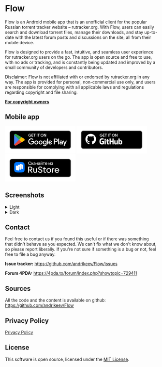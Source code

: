 # Flow

Flow is an Android mobile app that is an unofficial client for the popular
Russian torrent tracker website – rutracker.org. With Flow, users can easily
search and download torrent files, manage their downloads, and stay up-to-date
with the latest forum posts and discussions on the site, all from their mobile
device.

Flow is designed to provide a fast, intuitive, and seamless user experience
for rutracker.org users on the go. The app is open source and free to use,
with no ads or tracking, and is constantly being updated and improved by
a small community of developers and contributors.

Disclaimer: Flow is not affiliated with or endorsed by rutracker.org in any way.
The app is provided for personal, non-commercial use only, and users are
responsible for complying with all applicable laws and regulations regarding
copyright and file sharing.

[**For copyright owners**][1]

## Mobile app

[<img src="badges/google-play-badge.png" alt="Get it on Google Play" height="90">][2]
[<img src="badges/github-badge.png" alt="Get it on GitHub" height="90">][3]
[<img src="badges/rustore-badge.png" alt="Get it on RuStore" height="90">][4]

## Screenshots

<details>
    <summary>Light</summary>

<img src="screenshots/search_history_light.png" alt="Search" width="250">
<img src="screenshots/search_result_screen_light.png" alt="Search" width="250">
<img src="screenshots/forum_light.png" alt="Forum" width="250">
<img src="screenshots/topic_light.png" alt="Topic" width="250">

</details>

<details>
    <summary>Dark</summary>

<img src="screenshots/search_history.png" alt="Search" width="250">
<img src="screenshots/search_result_screen.png" alt="Search" width="250">
<img src="screenshots/forum.png" alt="Forum" width="250">
<img src="screenshots/topic.png" alt="Topic" width="250">

</details>

## Contact

Feel free to contact us if you found this useful or if there was something that
didn't behave as you expected. We can't fix what we don't know about, so please
report liberally. If you're not sure if something is a bug or not, feel free to
file a bug anyway.

**Issue tracker:** <https://github.com/andrikeev/Flow/issues>

**Forum 4PDA:** <https://4pda.to/forum/index.php?showtopic=729411>

## Sources

All the code and the content is available on github: <https://github.com/andrikeev/Flow>

## Privacy Policy

[Privacy Policy][5]

## License

This software is open source, licensed under the [MIT License][6].

[1]: https://flow-pn963.ondigitalocean.app/copyrights.html

[2]: https://play.google.com/store/apps/details?id=me.rutrackersearch.app

[3]: https://github.com/andrikeev/Flow/releases

[4]: https://apps.rustore.ru/app/me.rutrackersearch.app

[5]: https://flow-pn963.ondigitalocean.app/privacy-policy.html

[6]: https://opensource.org/licenses/MIT 
